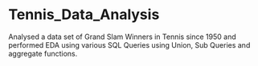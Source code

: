 # Tennis_Data_Analysis
Analysed a data set of Grand Slam Winners in Tennis since 1950 and performed EDA using various SQL Queries using Union, Sub Queries and aggregate functions.
